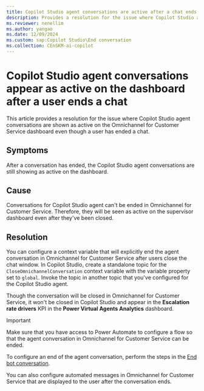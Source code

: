 ```yaml
---
title: Copilot Studio agent conversations are active after a chat ends
description: Provides a resolution for the issue where Copilot Studio agent conversations remain active on the Omnichannel for Customer Service dashboard after a user ends a chat.
ms.reviewer: nenellim
ms.author: yangao
ms.date: 12/09/2024
ms.custom: sap:Copilot Studio\End conversation
ms.collection: CEnSKM-ai-copilot
---
```

# Copilot Studio agent conversations appear as active on the dashboard after a user ends a chat

This article provides a resolution for the issue where Copilot Studio agent conversations are shown as active on the Omnichannel for Customer Service dashboard even though a user has ended a chat.

## Symptoms

After a conversation has ended, the Copilot Studio agent conversations are still showing as active on the dashboard.

## Cause

Conversations for Copilot Studio agent can't be ended in Omnichannel for Customer Service. Therefore, they will be seen as active on the supervisor dashboard even after they've been closed.

## Resolution

You can configure a context variable that will explicitly end the agent conversation in Omnichannel for Customer Service after users close the chat window. In Copilot Studio, create a standalone topic for the `CloseOmnichannelConversation` context variable with the variable property set to `global`. Invoke the topic in another topic that you've configured for the Copilot Studio agent.

Though the conversation will be closed in Omnichannel for Customer Service, it won't be closed in Copilot Studio and appear in the **Escalation rate drivers** KPI in the **Power Virtual Agents Analytics** dashboard.

> [!IMPORTANT]
> Make sure that you have access to Power Automate to configure a flow so that the agent conversation in Omnichannel for Customer Service can be ended.

To configure an end of the agent conversation, perform the steps in the [End bot conversation](/dynamics365/customer-service/administer/configure-bot-virtual-agent#end-bot-conversation).

You can also configure automated messages in Omnichannel for Customer Service that are displayed to the user after the conversation ends.
